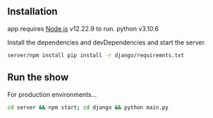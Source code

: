 ## Installation


app requires [Node.js](https://nodejs.org/) v12.22.9 to run. python v3.10.6

Install the dependencies and devDependencies and start the server.

```sh
server/npm install pip install -r django/requiremnts.txt 
```

## Run the show

For production environments...
```sh
cd server && npm start; cd django && python main.py
```